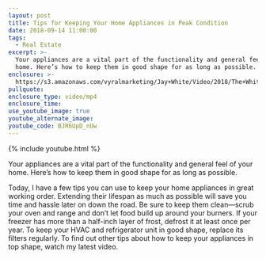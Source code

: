 ```yaml
---
layout: post
title: Tips for Keeping Your Home Appliances in Peak Condition
date: 2018-09-14 11:00:00
tags:
  - Real Estate
excerpt: >-
  Your appliances are a vital part of the functionality and general feel of your
  home. Here’s how to keep them in good shape for as long as possible.
enclosure: >-
  https://s3.amazonaws.com/vyralmarketing/Jay+White/Video/2018/The+White+Group+%257C+Appliances.mp4
pullquote:
enclosure_type: video/mp4
enclosure_time:
use_youtube_image: true
youtube_alternate_image:
youtube_code: BJR6UpD_nUw
---
```


{% include youtube.html %}

Your appliances are a vital part of the functionality and general feel of your home. Here’s how to keep them in good shape for as long as possible.

Today, I have a few tips you can use to keep your home appliances in great working order. Extending their lifespan as much as possible will save you time and hassle later on down the road. Be sure to keep them clean—scrub your oven and range and don’t let food build up around your burners. If your freezer has more than a half-inch layer of frost, defrost it at least once per year. To keep your HVAC and refrigerator unit in good shape, replace its filters regularly. To find out other tips about how to keep your appliances in top shape, watch my latest video.